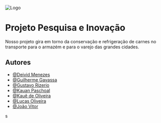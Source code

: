 
![Logo](https://i.imgur.com/18RoQiE.png)


# Projeto Pesquisa e Inovação

Nosso projeto gira em torno da conservação e refrigeração de carnes no transporte para o armazém e para o varejo das grandes cidades. 

## Autores

- [@Deivid Menezes](https://github.com/deivid0067)
- [@Guilherme Gavassa](https://github.com/GuiGavassa)
- [@Gustavo Rizerio](https://github.com/GustavoRizerioDev)
- [@Kauan Paschoal](https://github.com/kauanpaschoal-dev)
- [@Kauê de Oliveira](https://github.com/KaSilvaDev)
- [@Lucas Oliveira](https://github.com/lucasomsilva)
- [@João Vitor](https://github.com/JoaoV004)

s